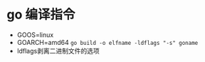 # go 编译指令
- GOOS=linux 
- GOARCH=amd64
`go build -o elfname -ldflags "-s" goname`
- ldflags剥离二进制文件的选项